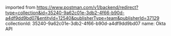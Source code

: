imported from https://www.postman.com/v1/backend/redirect?type=collection&id=35240-9a62c01e-3db2-4f66-b90d-a4df9dd9bd07&entityId=12540&publisherType=team&publisherId=37129
collectionId: 35240-9a62c01e-3db2-4f66-b90d-a4df9dd9bd07
name: Okta API